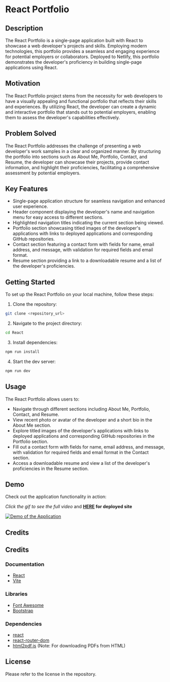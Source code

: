 # React Portfolio

## Description

The React Portfolio is a single-page application built with React to showcase a web developer's projects and skills. Employing modern technologies, this portfolio provides a seamless and engaging experience for potential employers or collaborators. Deployed to Netlify, this portfolio demonstrates the developer's proficiency in building single-page applications using React.

## Motivation

The React Portfolio project stems from the necessity for web developers to have a visually appealing and functional portfolio that reflects their skills and experiences. By utilizing React, the developer can create a dynamic and interactive portfolio that stands out to potential employers, enabling them to assess the developer's capabilities effectively.

## Problem Solved

The React Portfolio addresses the challenge of presenting a web developer's work samples in a clear and organized manner. By structuring the portfolio into sections such as About Me, Portfolio, Contact, and Resume, the developer can showcase their projects, provide contact information, and highlight their proficiencies, facilitating a comprehensive assessment by potential employers.

## Key Features

- Single-page application structure for seamless navigation and enhanced user experience.
- Header component displaying the developer's name and navigation menu for easy access to different sections.
- Highlighted navigation titles indicating the current section being viewed.
- Portfolio section showcasing titled images of the developer's applications with links to deployed applications and corresponding GitHub repositories.
- Contact section featuring a contact form with fields for name, email address, and message, with validation for required fields and email format.
- Resume section providing a link to a downloadable resume and a list of the developer's proficiencies.

## Getting Started

To set up the React Portfolio on your local machine, follow these steps:

1. Clone the repository:


```bash
git clone <repository_url>

```

2. Navigate to the project directory:

```bash
cd React

```

3. Install dependencies:

```bash
npm run install

```

4. Start the dev server:

```bash
npm run dev

```

## Usage

The React Portfolio allows users to:
- Navigate through different sections including About Me, Portfolio, Contact, and Resume.
- View recent photo or avatar of the developer and a short bio in the About Me section.
- Explore titled images of the developer's applications with links to deployed applications and corresponding GitHub repositories in the Portfolio section.
- Fill out a contact form with fields for name, email address, and message, with validation for required fields and email format in the Contact section.
- Access a downloadable resume and view a list of the developer's proficiencies in the Resume section.

## Demo

Check out the application functionality in action: 

*Click the gif to see the full video* and **[HERE](https://kevinpierce.netlify.app/) for deployed site**

[![Demo of the Application](images/demo.gif)](https://drive.google.com/file/d/1bzFhYuLtHDB7pou7tesexgeY8lQIZFbw/view)


## Credits

## Credits

### Documentation

- [React](https://reactjs.org/)
- [Vite](https://vitejs.dev/)

### Libraries

- [Font Awesome](https://fontawesome.com/)
- [Bootstrap](https://getbootstrap.com/)

### Dependencies

- [react](https://www.npmjs.com/package/react)
- [react-router-dom](https://www.npmjs.com/package/react-router-dom)
- [html2pdf.js](https://www.npmjs.com/package/html2pdf.js) (Note: For downloading PDFs from HTML)


## License

Please refer to the license in the repository.